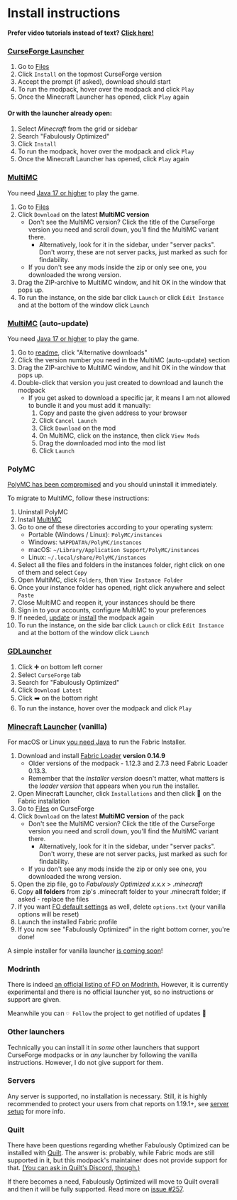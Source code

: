 # Install instructions

**Prefer video tutorials instead of text?** [**Click here!**](https://github.com/Fabulously-Optimized/fabulously-optimized#reviews)

### [CurseForge Launcher](https://download.curseforge.com)

1. Go to [Files](https://www.curseforge.com/minecraft/modpacks/fabulously-optimized/files)
2. Click `Install` on the topmost CurseForge version
3. Accept the prompt (if asked), download should start
4. To run the modpack, hover over the modpack and click `Play`
5. Once the Minecraft Launcher has opened, click `Play` again

#### Or with the launcher already open:

1. Select _Minecraft_ from the grid or sidebar
2. Search "Fabulously Optimized"
3. Click `Install`
4. To run the modpack, hover over the modpack and click `Play`
5. Once the Minecraft Launcher has opened, click `Play` again

### [MultiMC](https://multimc.org)

You need [Java 17 or higher](https://adoptium.net/) to play the game.

1. Go to [Files](https://www.curseforge.com/minecraft/modpacks/fabulously-optimized/files)
2. Click `Download` on the latest **MultiMC version**
   * Don't see the MultiMC version? Click the title of the CurseForge version you need and scroll down, you'll find the MultiMC variant there.
      * Alternatively, look for it in the sidebar, under "server packs". Don't worry, these are not server packs, just marked as such for findability.
   * If you don't see any mods inside the zip or only see one, you downloaded the wrong version.
3. Drag the ZIP-archive to MultiMC window, and hit OK in the window that pops up.
4. To run the instance, on the side bar click `Launch` or click `Edit Instance` and at the bottom of the window click `Launch`

### [MultiMC](https://multimc.org) (auto-update)

You need [Java 17 or higher](https://adoptium.net/) to play the game.

1. Go to [readme](https://github.com/Fabulously-Optimized/fabulously-optimized#downloads), click "Alternative downloads"
2. Click the version number you need in the MultiMC (auto-update) section
3. Drag the ZIP-archive to MultiMC window, and hit OK in the window that pops up.
4. Double-click that version you just created to download and launch the modpack
   * If you get asked to download a specific jar, it means I am not allowed to bundle it and you must add it manually:
      1. Copy and paste the given address to your browser
      2. Click `Cancel Launch`
      3. Click `Download` on the mod
      4. On MultiMC, click on the instance, then click `View Mods`
      5. Drag the downloaded mod into the mod list
      6. Click `Launch`

### PolyMC

[PolyMC has been compromised](https://github.com/Fabulously-Optimized/fabulously-optimized/issues/496) and you should uninstall it immediately.

To migrate to MultiMC, follow these instructions:

1. Uninstall PolyMC
2. Install [MultiMC](https://multimc.org)
3. Go to one of these directories according to your operating system:
   - Portable (Windows / Linux): `PolyMC/instances`
   - Windows: `%APPDATA%/PolyMC/instances`
   - macOS: `~/Library/Application Support/PolyMC/instances`
   - Linux: `~/.local/share/PolyMC/instances`
4. Select all the files and folders in the instances folder, right click on one of them and select `Copy`
5. Open MultiMC, click `Folders`, then `View Instance Folder`
6. Once your instance folder has opened, right click anywhere and select `Paste`
7. Close MultiMC and reopen it, your instances should be there
8. Sign in to your accounts, configure MultiMC to your preferences
9. If needed, [update](update-instructions#multimc) or [install](install-instructions#multimc) the modpack again
10. To run the instance, on the side bar click `Launch` or click `Edit Instance` and at the bottom of the window click `Launch`

### [GDLauncher](https://gdevs.io)

1. Click ➕ on bottom left corner
2. Select `CurseForge` tab
3. Search for "Fabulously Optimized"
4. Click `Download Latest`
5. Click ➡️ on the bottom right
6. To run the instance, hover over the modpack and click `Play`

### [Minecraft Launcher](https://www.minecraft.net/en-us/download) (vanilla)

For macOS or Linux [you need Java](https://adoptium.net/) to run the Fabric Installer.

1. Download and install [Fabric Loader](https://fabricmc.net/use/) **version 0.14.9**
   * Older versions of the modpack - 1.12.3 and 2.7.3 need Fabric Loader 0.13.3.
   * Remember that the _installer version_ doesn't matter, what matters is the _loader version_ that appears when you run the installer.
2. Open Minecraft Launcher, click `Installations` and then click 📂 on the Fabric installation
3. Go to [Files](https://www.curseforge.com/minecraft/modpacks/fabulously-optimized/files) on CurseForge
4. Click `Download` on the latest **MultiMC version** of the pack
   * Don't see the MultiMC version? Click the title of the CurseForge version you need and scroll down, you'll find the MultiMC variant there.
      * Alternatively, look for it in the sidebar, under "server packs". Don't worry, these are not server packs, just marked as such for findability.
   * If you don't see any mods inside the zip or only see one, you downloaded the wrong version.
5. Open the zip file, go to _Fabulously Optimized x.x.x_ > _.minecraft_
6. Copy **all folders** from zip's .minecraft folder to your .minecraft folder; if asked - replace the files
7. If you want [FO default settings](changed-options.md) as well, delete `options.txt` (your vanilla options will be reset)
8. Launch the installed Fabric profile
9. If you now see "Fabulously Optimized" in the right bottom corner, you're done!

A simple installer for vanilla launcher [is coming soon](https://github.com/Fabulously-Optimized/fabulously-optimized/issues/110)!

### Modrinth

There is indeed [an official listing of FO on Modrinth.](https://modrinth.com/modpack/fabulously-optimized) However, it is currently experimental and there is no official launcher yet, so no instructions or support are given.

Meanwhile you can `♡ Follow` the project to get notified of updates 🙂

### Other launchers

Technically you can install it in _some_ other launchers that support CurseForge modpacks or in _any_ launcher by following the vanilla instructions. However, I do not give support for them.

### Servers

Any server is supported, no installation is necessary. Still, it is highly recommended to protect your users from chat reports on 1.19.1+, see [server setup](server-setup.md) for more info.

### Quilt

There have been questions regarding whether Fabulously Optimized can be installed with [Quilt](https://quiltmc.org). The answer is: probably, while Fabric mods are still supported in it, but this modpack's maintainer does not provide support for that. [(You can ask in Quilt's Discord, though.)](https://discord.quiltmc.org/)

If there becomes a need, Fabulously Optimized will move to Quilt overall and then it will be fully supported. Read more on [issue #257](https://github.com/Fabulously-Optimized/fabulously-optimized/issues/257).
